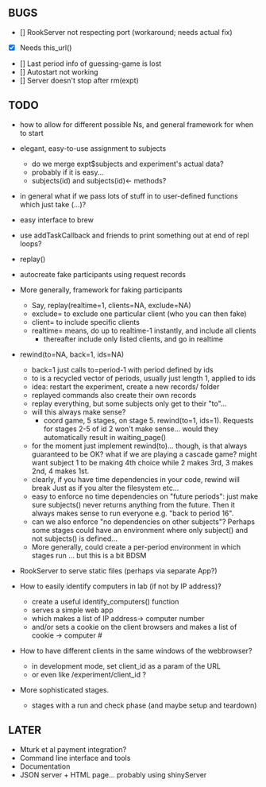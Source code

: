 BUGS
----

- [] RookServer not respecting port (workaround; needs actual fix)
- [x] Needs this_url()
- [] Last period info of guessing-game is lost
- [] Autostart not working
- [] Server doesn't stop after rm(expt)

TODO
----

* how to allow for different possible Ns, and general framework for when to start
* elegant, easy-to-use assignment to subjects
  - do we merge expt$subjects and experiment's actual data?
  - probably if it is easy...
  - subjects(id) and subjects(id)<- methods?
* in general what if we pass lots of stuff in to user-defined functions
  which just take (...)?

* easy interface to brew

* use addTaskCallback and friends to print something out at end of repl loops?

* replay()
* autocreate fake participants using request records
* More generally, framework for faking participants
  - Say, replay(realtime=1, clients=NA, exclude=NA) 
  - exclude= to exclude one particular client (who you can then fake)
  - client= to include specific clients
  - realtime= means, do up to realtime-1 instantly, and include all clients
    - thereafter include only listed clients, and go in realtime

* rewind(to=NA, back=1, ids=NA)
  - back=1 just calls to=period-1 with period defined by ids
  - to is a recycled vector of periods, usually just length 1, applied to ids
  - idea: restart the experiment, create a new records/ folder
  - replayed commands also create their own records
  - replay everything, but some subjects only get to their "to"...
  - will this always make sense?
    - coord game, 5 stages, on stage 5. rewind(to=1, ids=1). 
      Requests for stages 2-5 of id 2 won't make sense... would they automatically
      result in waiting_page()
  - for the moment just implement rewind(to)... 
    though, is that always guaranteed to be OK? what if we are playing a cascade
    game? might want subject 1 to be making 4th choice while 2 makes 3rd, 3 makes
    2nd, 4 makes 1st. 
  - clearly, if you have time dependencies in your code, rewind will break
    Just as if you alter the filesystem etc...
  - easy to enforce no time dependencies on "future periods": just make sure
    subjects() never returns anything from the future. Then it always makes
    sense to run everyone e.g. "back to period 16".
  - can we also enforce "no dependencies on other subjects"? 
    Perhaps some stages could have an environment where only subject()
    and not subjects() is defined... 
  - More generally, could create a per-period environment in which stages run
    ... but this is a bit BDSM

* RookServer to serve static files (perhaps via separate App?)

* How to easily identify computers in lab (if not by IP address)?
  - create a useful identify_computers() function 
  - serves a simple web app
  - which makes a list of IP address-> computer number
  - and/or sets a cookie on the client browsers and makes a list of cookie -> computer #

* How to have different clients in the same windows of the webbrowser?
  - in development mode, set client_id as a param of the URL 
  - or even like /experiment/client_id ?

* More sophisticated stages.
  - stages with a run and check phase (and maybe setup and teardown)

LATER
-----

* Mturk et al payment integration?
* Command line interface and tools
* Documentation
* JSON server + HTML page... probably using shinyServer

